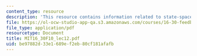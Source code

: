 ```yaml
---
content_type: resource
description: 'This resource contains information related to state-space systems. '
file: https://ol-ocw-studio-app-qa.s3.amazonaws.com/courses/16-30-feedback-control-systems-fall-2010/be97882d33e1689ef2eb80cf181afafb_MIT16_30F10_lec12.pdf
file_type: application/pdf
resourcetype: Document
title: MIT16_30F10_lec12.pdf
uid: be97882d-33e1-689e-f2eb-80cf181afafb
---
```

